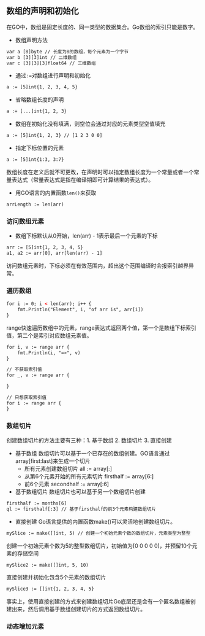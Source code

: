 ## 数组的声明和初始化
在GO中，数组是固定长度的、同一类型的数据集合。Go数组的索引只能是数字。

* 数组声明方法
```html
var a [8]byte // 长度为8的数组，每个元素为一个字节
var b [3][3]int // 二维数组
var c [3][3][3]float64 // 三维数组
```

* 通过`:=`对数组进行声明和初始化
```html
a := [5]int{1, 2, 3, 4, 5}
```
* 省略数组长度的声明
```html
a := [...]int{1, 2, 3}
```
* 数组在初始化没有填满，则空位会通过对应的元素类型空值填充
```html
a := [5]int{1, 2, 3} // [1 2 3 0 0]

```
* 指定下标位置的元素
```html
a := [5]int{1:3, 3:7}
```
数组长度在定义后就不可更改，在声明时可以指定数组长度为一个常量或者一个常量表达式（常量表达式是指在编译期即可计算结果的表达式）。

* 用GO语言的内置函数`len()`来获取
```html
arrLength := len(arr)
```
### 访问数组元素
* 数组下标默认从0开始，len(arr) - 1表示最后一个元素的下标
```html
arr := [5]int{1, 2, 3, 4, 5}
a1, a2 := arr[0], arr[len(arr) - 1]
```

访问数组元素时，下标必须在有效范围内，超出这个范围编译时会报索引越界异常。

### 遍历数组
```html
for i := 0; i < len(arr); i++ {
    fmt.Println("Element", i, "of arr is", arr[i])
}
```
range快速遍历数组中的元素，range表达式返回两个值，第一个是数组下标索引值，第二个是索引对应数组元素值。
```html
for i, v := range arr {
    fmt.Println(i, "=>", v)
}

// 不获取索引值
for _, v := range arr {

}

// 只想获取索引值
for i := range arr {
}
```
### 数组切片
创建数组切片的方法主要有三种：1. 基于数组  2. 数组切片 3. 直接创建
* 基于数组
数组切片可以基于一个已存在的数组创建。GO语言通过array[first:last]来生成一个切片
  * 所有元素创建数组切片
    all := array[:]
  * 从第6个元素开始的所有元素切片
    firsthalf := array[6:]
  * 前6个元素
    secondhalf := array[:6]
* 基于数组切片
数组切片也可以基于另一个数组切片创建
```html
firsthalf := months[6]
ql := firsthalf[:3] // 基于firsthalf的前3个元素构建数组切片
```
* 直接创建
  Go语言提供的内置函数make()可以灵活地创建数组切片。
```html
mySlice := make([]int, 5) // 创建一个初始元素个数的数组切片，元素类型为整型
```  
创建一个初始元素个数为5的整型数组切片，初始值为[0 0 0 0 0]，并预留10个元素的存储空间
```html
mySlice2 := make([]int, 5, 10)
```
直接创建并初始化包含5个元素的数组切片
```html
mySlice3 := []int{1, 2, 3, 4, 5}
```
事实上，使用直接创建的方式来创建数组切片Go底层还是会有一个匿名数组被创建出来，然后调用基于数组创建切片的方式返回数组切片。

### 动态增加元素
